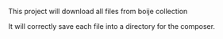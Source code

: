 This project will download all files from boije collection

It will correctly save each file into a directory for the composer.
